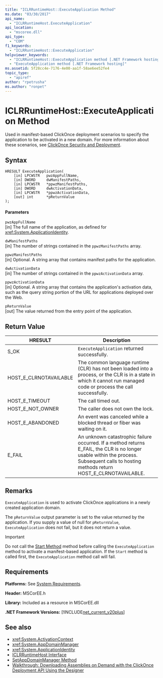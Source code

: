 ```yaml
---
title: "ICLRRuntimeHost::ExecuteApplication Method"
ms.date: "03/30/2017"
api_name: 
  - "ICLRRuntimeHost.ExecuteApplication"
api_location: 
  - "mscoree.dll"
api_type: 
  - "COM"
f1_keywords: 
  - "ICLRRuntimeHost::ExecuteApplication"
helpviewer_keywords: 
  - "ICLRRuntimeHost::ExecuteApplication method [.NET Framework hosting]"
  - "ExecuteApplication method [.NET Framework hosting]"
ms.assetid: 5f28cc4e-7176-4e00-aa1f-58ae6ee52fe4
topic_type: 
  - "apiref"
author: "rpetrusha"
ms.author: "ronpet"
---
```

# ICLRRuntimeHost::ExecuteApplication Method
Used in manifest-based ClickOnce deployment scenarios to specify the application to be activated in a new domain. For more information about these scenarios, see [ClickOnce Security and Deployment](/visualstudio/deployment/clickonce-security-and-deployment).  
  
## Syntax  
  
```  
HRESULT ExecuteApplication(  
    [in] LPCWSTR   pwzAppFullName,  
    [in] DWORD     dwManifestPaths,  
    [in] LPCWSTR   *ppwzManifestPaths,  
    [in] DWORD     dwActivationData,  
    [in] LPCWSTR   *ppwzActivationData,  
    [out] int      *pReturnValue  
);  
```  
  
#### Parameters  
 `pwzAppFullName`  
 [in] The full name of the application, as defined for <xref:System.ApplicationIdentity>.  
  
 `dwManifestPaths`  
 [in] The number of strings contained in the `ppwzManifestPaths` array.  
  
 `ppwzManifestPaths`  
 [in] Optional. A string array that contains manifest paths for the application.  
  
 `dwActivationData`  
 [in] The number of strings contained in the `ppwzActivationData` array.  
  
 `ppwzActivationData`  
 [in] Optional. A string array that contains the application's activation data, such as the query string portion of the URL for applications deployed over the Web.  
  
 `pReturnValue`  
 [out] The value returned from the entry point of the application.  
  
## Return Value  
  
|HRESULT|Description|  
|-------------|-----------------|  
|S_OK|`ExecuteApplication` returned successfully.|  
|HOST_E_CLRNOTAVAILABLE|The common language runtime (CLR) has not been loaded into a process, or the CLR is in a state in which it cannot run managed code or process the call successfully.|  
|HOST_E_TIMEOUT|The call timed out.|  
|HOST_E_NOT_OWNER|The caller does not own the lock.|  
|HOST_E_ABANDONED|An event was canceled while a blocked thread or fiber was waiting on it.|  
|E_FAIL|An unknown catastrophic failure occurred. If a method returns E_FAIL, the CLR is no longer usable within the process. Subsequent calls to hosting methods return HOST_E_CLRNOTAVAILABLE.|  
  
## Remarks  
 `ExecuteApplication` is used to activate ClickOnce applications in a newly created application domain.  
  
 The `pReturnValue` output parameter is set to the value returned by the application. If you supply a value of null for `pReturnValue`, `ExecuteApplication` does not fail, but it does not return a value.  
  
> [!IMPORTANT]
>  Do not call the [Start Method](../../../../docs/framework/unmanaged-api/hosting/iclrruntimehost-start-method.md) method before calling the `ExecuteApplication` method to activate a manifest-based application. If the `Start` method is called first, the `ExecuteApplication` method call will fail.  
  
## Requirements  
 **Platforms:** See [System Requirements](../../../../docs/framework/get-started/system-requirements.md).  
  
 **Header:** MSCorEE.h  
  
 **Library:** Included as a resource in MSCorEE.dll  
  
 **.NET Framework Versions:** [!INCLUDE[net_current_v20plus](../../../../includes/net-current-v20plus-md.md)]  
  
## See also
- <xref:System.ActivationContext>
- <xref:System.AppDomainManager>
- <xref:System.ApplicationIdentity>
- [ICLRRuntimeHost Interface](../../../../docs/framework/unmanaged-api/hosting/iclrruntimehost-interface.md)
- [SetAppDomainManager Method](../../../../docs/framework/unmanaged-api/hosting/ihostcontrol-setappdomainmanager-method.md)
- [Walkthrough: Downloading Assemblies on Demand with the ClickOnce Deployment API Using the Designer](/visualstudio/deployment/walkthrough-downloading-assemblies-on-demand-with-the-clickonce-deployment-api-using-the-designer)
